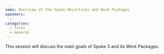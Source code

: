 ```yaml
---
name: Overview of the Spoke Objectives and Work Packages
speakers:
  - 
categories:
  - Talks
  - General
---
```


This session will discuss the main goals of Spoke 3 and its Work Packages.